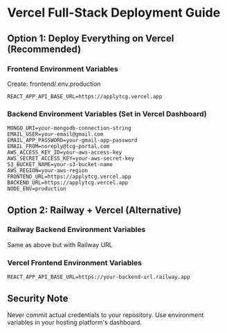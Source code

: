 # Vercel Full-Stack Deployment Guide

## Option 1: Deploy Everything on Vercel (Recommended)

### Frontend Environment Variables
Create: frontend/.env.production
```
REACT_APP_API_BASE_URL=https://applytcg.vercel.app
```

### Backend Environment Variables (Set in Vercel Dashboard)
```
MONGO_URI=your-mongodb-connection-string
EMAIL_USER=your-email@gmail.com
EMAIL_APP_PASSWORD=your-gmail-app-password
EMAIL_FROM=noreply@tcg-portal.com
AWS_ACCESS_KEY_ID=your-aws-access-key
AWS_SECRET_ACCESS_KEY=your-aws-secret-key
S3_BUCKET_NAME=your-s3-bucket-name
AWS_REGION=your-aws-region
FRONTEND_URL=https://applytcg.vercel.app
BACKEND_URL=https://applytcg.vercel.app
NODE_ENV=production
```

## Option 2: Railway + Vercel (Alternative)

### Railway Backend Environment Variables
Same as above but with Railway URL

### Vercel Frontend Environment Variables
```
REACT_APP_API_BASE_URL=https://your-backend-url.railway.app
```

## Security Note
Never commit actual credentials to your repository. Use environment variables in your hosting platform's dashboard.
